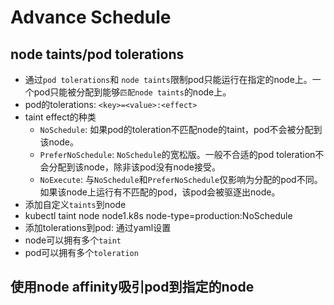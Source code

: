 # Advance Schedule

## node taints/pod tolerations

- 通过`pod tolerations`和 `node taints`限制pod只能运行在指定的node上。一个pod只能被分配到能够`匹配node taints`的node上。
- pod的tolerations: `<key>=<value>:<effect>`
- taint effect的种类
  - `NoSchedule`: 如果pod的toleration不匹配node的taint，pod不会被分配到该node。
  - `PreferNoSchedule`: `NoSchedule`的宽松版。一般不合适的pod toleration不会分配到该node，除非该pod没有node接受。
  - `NoExecute`: 与`NoSchedule`和`PreferNoSchedule`仅影响为分配的pod不同。如果该node上运行有不匹配的pod，该pod会被驱逐出node。
- 添加自定义`taints`到node
 - kubectl taint node node1.k8s node-type=production:NoSchedule
- 添加tolerations到pod: 通过yaml设置
- node可以拥有多个`taint`
- pod可以拥有多个`toleration`

## 使用node affinity吸引pod到指定的node





